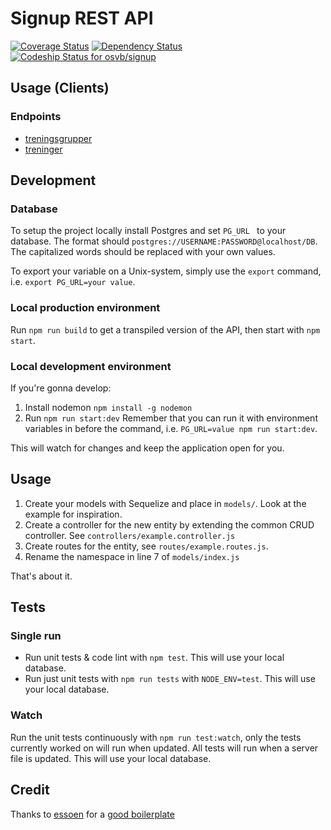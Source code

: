 # Signup REST API

[![Coverage Status](https://coveralls.io/repos/github/osvb/signup-api/badge.svg?branch=master)](https://coveralls.io/github/osvb/signup-api?branch=master)
[![Dependency Status](https://dependencyci.com/github/osvb/signup-api/badge)](https://dependencyci.com/github/osvb/signup-api)
[ ![Codeship Status for osvb/signup](https://app.codeship.com/projects/aa2a4f60-b690-0134-6bf9-5299c59d1e6f/status?branch=master)](https://app.codeship.com/projects/194405)

## Usage (Clients)



### Endpoints
* [treningsgrupper](./treningsgrupper.md)
* [treninger](./treninger.md)

## Development
### Database
To setup the project locally install Postgres and set `PG_URL ` to your database. The format should `postgres://USERNAME:PASSWORD@localhost/DB`. The capitalized words should be replaced with your own values.

To export your variable on a Unix-system, simply use the `export` command, i.e. `export PG_URL=your value`.

### Local production environment
Run `npm run build` to get a transpiled version of the API, then start with `npm start`.

### Local development environment
If you're gonna develop:

1. Install nodemon `npm install -g nodemon`
2. Run  `npm run start:dev` Remember that you can run it with environment variables in before the command, i.e. `PG_URL=value npm run start:dev`.

This will watch for changes and keep the application open for you.

## Usage

1. Create your models with Sequelize and place in `models/`. Look at the example for inspiration.
2. Create a controller for the new entity by extending the common CRUD controller. See `controllers/example.controller.js`
3. Create routes for the entity, see `routes/example.routes.js`.
4. Rename the namespace in line 7 of `models/index.js`

That's about it.

## Tests

### Single run

* Run unit tests & code lint with `npm test`. This will use your local database.
* Run just unit tests with `npm run tests` with `NODE_ENV=test`. This will use your local database.

### Watch

Run the unit tests continuously with `npm run test:watch`, only the tests currently worked on will run when updated.
All tests will run when a server file is updated. This will use your local database.

## Credit
Thanks to [essoen](https://github.com/essoen) for a [good boilerplate](https://github.com/essoen/express-api-boilerplate)
